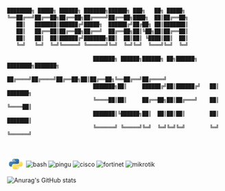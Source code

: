 
```
████████╗ █████╗ ██████╗ ███████╗██████╗ ███╗   ██╗ █████╗                      
╚══██╔══╝██╔══██╗██╔══██╗██╔════╝██╔══██╗████╗  ██║██╔══██╗                     
   ██║   ███████║██████╔╝█████╗  ██████╔╝██╔██╗ ██║███████║                     
   ██║   ██╔══██║██╔══██╗██╔══╝  ██╔══██╗██║╚██╗██║██╔══██║                     
   ██║   ██║  ██║██████╔╝███████╗██║  ██║██║ ╚████║██║  ██║                     
   ╚═╝   ╚═╝  ╚═╝╚═════╝ ╚══════╝╚═╝  ╚═╝╚═╝  ╚═══╝╚═╝  ╚═╝                     
                                                                                
                            ███████╗ ██████╗██████╗ ██╗██████╗ ████████╗███████╗
                            ██╔════╝██╔════╝██╔══██╗██║██╔══██╗╚══██╔══╝██╔════╝
                            ███████╗██║     ██████╔╝██║██████╔╝   ██║   ███████╗
                            ╚════██║██║     ██╔══██╗██║██╔═══╝    ██║   ╚════██║
                            ███████║╚██████╗██║  ██║██║██║        ██║   ███████║
                            ╚══════╝ ╚═════╝╚═╝  ╚═╝╚═╝╚═╝        ╚═╝   ╚══════╝
                                                                                
```
<div style="display: inline_block"><br>
 <img align="center" alt="Python" height="30" width="40" src="https://raw.githubusercontent.com/devicons/devicon/master/icons/python/python-original.svg">
 <img align="center" alt="bash" height="30" width="35" src="https://cdn.discordapp.com/attachments/1196691063021244516/1387648193436844093/proxy-image-removebg-preview.png?ex=685e1b96&is=685cca16&hm=d9770e3d7f1c006b2622be917ddf0a9ff6de5025584b76467a0ee6767c573b3e&">
 <img align="center" alt="pingu" height="30" width="40" <img src="https://cdn.discordapp.com/attachments/1196691063021244516/1387650343780745306/1_1Z-8lMw49LOJH4Vsrax8mg-removebg-preview.png?ex=685e1d97&is=685ccc17&hm=a7f5a3c58100fef2a80cbe52bf2379d5866cd9584243f6cc42e926b73a0bc69e&" />
 <img align="center" alt="cisco" height="40" width="40" <img src="https://cdn.discordapp.com/attachments/1196691063021244516/1387649149419393025/cisco.png?ex=685e1c7a&is=685ccafa&hm=8242bd17991b53f6743f9ab7c98d75c75700d248819a5cb714c5d2ce3c9cca3e&" />
 <img align="center" alt="fortinet" height="30" width="30" <img src="https://cdn.discordapp.com/attachments/1196691063021244516/1387649149930836009/fortinet.png?ex=685e1c7a&is=685ccafa&hm=24b1a9ab7fc73ed934fb80bee51d6d6655918680ce4db66c299045c10c0f0957&" />
 <img align="center" alt="mikrotik" height="30" width="30" <img src="https://cdn.discordapp.com/attachments/1196691063021244516/1387649451274932257/png-clipart-round-white-and-blue-logo-illustration-mikrotik-routeros-computer-icons-computer-network-others-miscellaneous-blue-thumbnail-removebg-preview.png?ex=685e1cc2&is=685ccb42&hm=9f5716ab81c223afc6da4cbd37bcdf91585dab5d29b8dbc3168680a081458ea8&" />

 ![Anurag's GitHub stats](https://github-readme-stats.vercel.app/api?username=00111000&show_icons=true&theme=dark)
        
</div>
  




